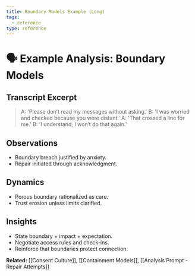 ```yaml
---
title: Boundary Models Example (Long)
tags:
  - reference
type: reference
---
```

# 🗣 Example Analysis: Boundary Models

## Transcript Excerpt
> A: 'Please don’t read my messages without asking.'
> B: 'I was worried and checked because you were distant.'
> A: 'That crossed a line for me.'
> B: 'I understand; I won’t do that again.'

## Observations
- Boundary breach justified by anxiety.
- Repair initiated through acknowledgment.

## Dynamics
- Porous boundary rationalized as care.
- Trust erosion unless limits clarified.

## Insights
- State boundary + impact + expectation.
- Negotiate access rules and check-ins.
- Reinforce that boundaries protect connection.

**Related:** [[Consent Culture]], [[Containment Models]], [[Analysis Prompt - Repair Attempts]]
